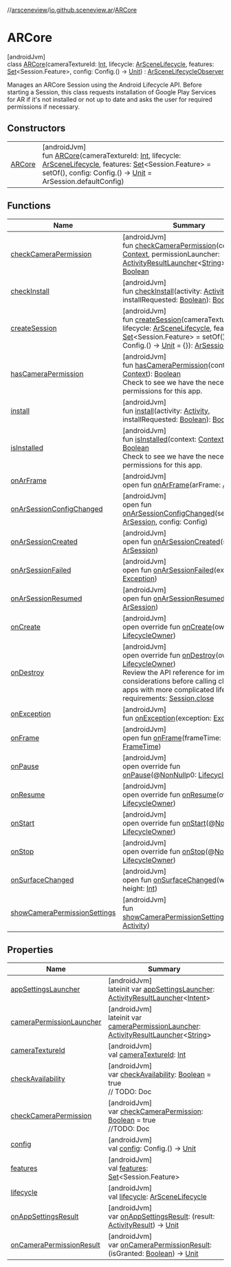 //[arsceneview](../../../index.md)/[io.github.sceneview.ar](../index.md)/[ARCore](index.md)

# ARCore

[androidJvm]\
class [ARCore](index.md)(cameraTextureId: [Int](https://kotlinlang.org/api/latest/jvm/stdlib/kotlin/-int/index.html), lifecycle: [ArSceneLifecycle](../-ar-scene-lifecycle/index.md), features: [Set](https://kotlinlang.org/api/latest/jvm/stdlib/kotlin.collections/-set/index.html)&lt;Session.Feature&gt;, config: Config.() -&gt; [Unit](https://kotlinlang.org/api/latest/jvm/stdlib/kotlin/-unit/index.html)) : [ArSceneLifecycleObserver](../-ar-scene-lifecycle-observer/index.md)

Manages an ARCore Session using the Android Lifecycle API. Before starting a Session, this class requests installation of Google Play Services for AR if it's not installed or not up to date and asks the user for required permissions if necessary.

## Constructors

| | |
|---|---|
| [ARCore](-a-r-core.md) | [androidJvm]<br>fun [ARCore](-a-r-core.md)(cameraTextureId: [Int](https://kotlinlang.org/api/latest/jvm/stdlib/kotlin/-int/index.html), lifecycle: [ArSceneLifecycle](../-ar-scene-lifecycle/index.md), features: [Set](https://kotlinlang.org/api/latest/jvm/stdlib/kotlin.collections/-set/index.html)&lt;Session.Feature&gt; = setOf(), config: Config.() -&gt; [Unit](https://kotlinlang.org/api/latest/jvm/stdlib/kotlin/-unit/index.html) = ArSession.defaultConfig) |

## Functions

| Name | Summary |
|---|---|
| [checkCameraPermission](check-camera-permission.md) | [androidJvm]<br>fun [checkCameraPermission](check-camera-permission.md)(context: [Context](https://developer.android.com/reference/kotlin/android/content/Context.html), permissionLauncher: [ActivityResultLauncher](https://developer.android.com/reference/kotlin/androidx/activity/result/ActivityResultLauncher.html)&lt;[String](https://kotlinlang.org/api/latest/jvm/stdlib/kotlin/-string/index.html)&gt;): [Boolean](https://kotlinlang.org/api/latest/jvm/stdlib/kotlin/-boolean/index.html) |
| [checkInstall](check-install.md) | [androidJvm]<br>fun [checkInstall](check-install.md)(activity: [Activity](https://developer.android.com/reference/kotlin/android/app/Activity.html), installRequested: [Boolean](https://kotlinlang.org/api/latest/jvm/stdlib/kotlin/-boolean/index.html)): [Boolean](https://kotlinlang.org/api/latest/jvm/stdlib/kotlin/-boolean/index.html) |
| [createSession](create-session.md) | [androidJvm]<br>fun [createSession](create-session.md)(cameraTextureId: [Int](https://kotlinlang.org/api/latest/jvm/stdlib/kotlin/-int/index.html), lifecycle: [ArSceneLifecycle](../-ar-scene-lifecycle/index.md), features: [Set](https://kotlinlang.org/api/latest/jvm/stdlib/kotlin.collections/-set/index.html)&lt;Session.Feature&gt; = setOf(), config: Config.() -&gt; [Unit](https://kotlinlang.org/api/latest/jvm/stdlib/kotlin/-unit/index.html) = {}): [ArSession](../../io.github.sceneview.ar.arcore/-ar-session/index.md) |
| [hasCameraPermission](has-camera-permission.md) | [androidJvm]<br>fun [hasCameraPermission](has-camera-permission.md)(context: [Context](https://developer.android.com/reference/kotlin/android/content/Context.html)): [Boolean](https://kotlinlang.org/api/latest/jvm/stdlib/kotlin/-boolean/index.html)<br>Check to see we have the necessary permissions for this app. |
| [install](install.md) | [androidJvm]<br>fun [install](install.md)(activity: [Activity](https://developer.android.com/reference/kotlin/android/app/Activity.html), installRequested: [Boolean](https://kotlinlang.org/api/latest/jvm/stdlib/kotlin/-boolean/index.html)): [Boolean](https://kotlinlang.org/api/latest/jvm/stdlib/kotlin/-boolean/index.html) |
| [isInstalled](is-installed.md) | [androidJvm]<br>fun [isInstalled](is-installed.md)(context: [Context](https://developer.android.com/reference/kotlin/android/content/Context.html)): [Boolean](https://kotlinlang.org/api/latest/jvm/stdlib/kotlin/-boolean/index.html)<br>Check to see we have the necessary permissions for this app. |
| [onArFrame](../-ar-scene-lifecycle-observer/on-ar-frame.md) | [androidJvm]<br>open fun [onArFrame](../-ar-scene-lifecycle-observer/on-ar-frame.md)(arFrame: [ArFrame](../../io.github.sceneview.ar.arcore/-ar-frame/index.md)) |
| [onArSessionConfigChanged](../-ar-scene-lifecycle-observer/on-ar-session-config-changed.md) | [androidJvm]<br>open fun [onArSessionConfigChanged](../-ar-scene-lifecycle-observer/on-ar-session-config-changed.md)(session: [ArSession](../../io.github.sceneview.ar.arcore/-ar-session/index.md), config: Config) |
| [onArSessionCreated](../-ar-scene-lifecycle-observer/on-ar-session-created.md) | [androidJvm]<br>open fun [onArSessionCreated](../-ar-scene-lifecycle-observer/on-ar-session-created.md)(session: [ArSession](../../io.github.sceneview.ar.arcore/-ar-session/index.md)) |
| [onArSessionFailed](../-ar-scene-lifecycle-observer/on-ar-session-failed.md) | [androidJvm]<br>open fun [onArSessionFailed](../-ar-scene-lifecycle-observer/on-ar-session-failed.md)(exception: [Exception](https://kotlinlang.org/api/latest/jvm/stdlib/kotlin/-exception/index.html)) |
| [onArSessionResumed](../-ar-scene-lifecycle-observer/on-ar-session-resumed.md) | [androidJvm]<br>open fun [onArSessionResumed](../-ar-scene-lifecycle-observer/on-ar-session-resumed.md)(session: [ArSession](../../io.github.sceneview.ar.arcore/-ar-session/index.md)) |
| [onCreate](on-create.md) | [androidJvm]<br>open override fun [onCreate](on-create.md)(owner: [LifecycleOwner](https://developer.android.com/reference/kotlin/androidx/lifecycle/LifecycleOwner.html)) |
| [onDestroy](on-destroy.md) | [androidJvm]<br>open override fun [onDestroy](on-destroy.md)(owner: [LifecycleOwner](https://developer.android.com/reference/kotlin/androidx/lifecycle/LifecycleOwner.html))<br>Review the API reference for important considerations before calling close() in apps with more complicated lifecycle requirements: [Session.close](../../io.github.sceneview.ar.arcore/-ar-session/index.md#-495079079%2FFunctions%2F-58641720) |
| [onException](on-exception.md) | [androidJvm]<br>fun [onException](on-exception.md)(exception: [Exception](https://kotlinlang.org/api/latest/jvm/stdlib/kotlin/-exception/index.html)) |
| [onFrame](../../io.github.sceneview.ar.scene/-plane-renderer/index.md#1950992732%2FFunctions%2F-58641720) | [androidJvm]<br>open fun [onFrame](../../io.github.sceneview.ar.scene/-plane-renderer/index.md#1950992732%2FFunctions%2F-58641720)(frameTime: [FrameTime](../../../../sceneview/sceneview/io.github.sceneview.utils/-frame-time/index.md)) |
| [onPause](../../io.github.sceneview.ar.scene/-plane-renderer/index.md#187777572%2FFunctions%2F-58641720) | [androidJvm]<br>open override fun [onPause](../../io.github.sceneview.ar.scene/-plane-renderer/index.md#187777572%2FFunctions%2F-58641720)(@[NonNull](https://developer.android.com/reference/kotlin/androidx/annotation/NonNull.html)p0: [LifecycleOwner](https://developer.android.com/reference/kotlin/androidx/lifecycle/LifecycleOwner.html)) |
| [onResume](on-resume.md) | [androidJvm]<br>open override fun [onResume](on-resume.md)(owner: [LifecycleOwner](https://developer.android.com/reference/kotlin/androidx/lifecycle/LifecycleOwner.html)) |
| [onStart](../../io.github.sceneview.ar.scene/-plane-renderer/index.md#1240777104%2FFunctions%2F-58641720) | [androidJvm]<br>open override fun [onStart](../../io.github.sceneview.ar.scene/-plane-renderer/index.md#1240777104%2FFunctions%2F-58641720)(@[NonNull](https://developer.android.com/reference/kotlin/androidx/annotation/NonNull.html)p0: [LifecycleOwner](https://developer.android.com/reference/kotlin/androidx/lifecycle/LifecycleOwner.html)) |
| [onStop](../../io.github.sceneview.ar.scene/-plane-renderer/index.md#487071706%2FFunctions%2F-58641720) | [androidJvm]<br>open override fun [onStop](../../io.github.sceneview.ar.scene/-plane-renderer/index.md#487071706%2FFunctions%2F-58641720)(@[NonNull](https://developer.android.com/reference/kotlin/androidx/annotation/NonNull.html)p0: [LifecycleOwner](https://developer.android.com/reference/kotlin/androidx/lifecycle/LifecycleOwner.html)) |
| [onSurfaceChanged](../../io.github.sceneview.ar.scene/-plane-renderer/index.md#279805282%2FFunctions%2F-58641720) | [androidJvm]<br>open fun [onSurfaceChanged](../../io.github.sceneview.ar.scene/-plane-renderer/index.md#279805282%2FFunctions%2F-58641720)(width: [Int](https://kotlinlang.org/api/latest/jvm/stdlib/kotlin/-int/index.html), height: [Int](https://kotlinlang.org/api/latest/jvm/stdlib/kotlin/-int/index.html)) |
| [showCameraPermissionSettings](show-camera-permission-settings.md) | [androidJvm]<br>fun [showCameraPermissionSettings](show-camera-permission-settings.md)(activity: [Activity](https://developer.android.com/reference/kotlin/android/app/Activity.html)) |

## Properties

| Name | Summary |
|---|---|
| [appSettingsLauncher](app-settings-launcher.md) | [androidJvm]<br>lateinit var [appSettingsLauncher](app-settings-launcher.md): [ActivityResultLauncher](https://developer.android.com/reference/kotlin/androidx/activity/result/ActivityResultLauncher.html)&lt;[Intent](https://developer.android.com/reference/kotlin/android/content/Intent.html)&gt; |
| [cameraPermissionLauncher](camera-permission-launcher.md) | [androidJvm]<br>lateinit var [cameraPermissionLauncher](camera-permission-launcher.md): [ActivityResultLauncher](https://developer.android.com/reference/kotlin/androidx/activity/result/ActivityResultLauncher.html)&lt;[String](https://kotlinlang.org/api/latest/jvm/stdlib/kotlin/-string/index.html)&gt; |
| [cameraTextureId](camera-texture-id.md) | [androidJvm]<br>val [cameraTextureId](camera-texture-id.md): [Int](https://kotlinlang.org/api/latest/jvm/stdlib/kotlin/-int/index.html) |
| [checkAvailability](check-availability.md) | [androidJvm]<br>var [checkAvailability](check-availability.md): [Boolean](https://kotlinlang.org/api/latest/jvm/stdlib/kotlin/-boolean/index.html) = true<br>// TODO: Doc |
| [checkCameraPermission](check-camera-permission.md) | [androidJvm]<br>var [checkCameraPermission](check-camera-permission.md): [Boolean](https://kotlinlang.org/api/latest/jvm/stdlib/kotlin/-boolean/index.html) = true<br>//TODO: Doc |
| [config](config.md) | [androidJvm]<br>val [config](config.md): Config.() -&gt; [Unit](https://kotlinlang.org/api/latest/jvm/stdlib/kotlin/-unit/index.html) |
| [features](features.md) | [androidJvm]<br>val [features](features.md): [Set](https://kotlinlang.org/api/latest/jvm/stdlib/kotlin.collections/-set/index.html)&lt;Session.Feature&gt; |
| [lifecycle](lifecycle.md) | [androidJvm]<br>val [lifecycle](lifecycle.md): [ArSceneLifecycle](../-ar-scene-lifecycle/index.md) |
| [onAppSettingsResult](on-app-settings-result.md) | [androidJvm]<br>var [onAppSettingsResult](on-app-settings-result.md): (result: [ActivityResult](https://developer.android.com/reference/kotlin/androidx/activity/result/ActivityResult.html)) -&gt; [Unit](https://kotlinlang.org/api/latest/jvm/stdlib/kotlin/-unit/index.html) |
| [onCameraPermissionResult](on-camera-permission-result.md) | [androidJvm]<br>var [onCameraPermissionResult](on-camera-permission-result.md): (isGranted: [Boolean](https://kotlinlang.org/api/latest/jvm/stdlib/kotlin/-boolean/index.html)) -&gt; [Unit](https://kotlinlang.org/api/latest/jvm/stdlib/kotlin/-unit/index.html) |
